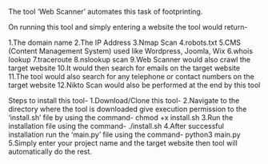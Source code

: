 The tool ‘Web Scanner’ automates this task of footprinting.

On running this tool and simply entering a website the tool would return-

1.The domain name
2.The IP Address
3.Nmap Scan
4.robots.txt
5.CMS (Content Management System) used like Wordpress, Joomla, Wix
6.whois lookup
7.traceroute
8.nslookup scan
9.Web Scanner would also crawl the target website
10.It would then search for emails on the target website
11.The tool would also search for any telephone or contact numbers on the target website
12.Nikto Scan would also be performed at the end by this tool

Steps to install this tool-
1.Download/Clone this tool-
2.Navigate to the directory where the tool is downloaded give execution permission to the ‘install.sh’ file by using the command-
chmod +x install.sh
3.Run the installation file using the command-
./install.sh
4.After successful installation run the ‘main.py’ file using the command-
python3 main.py
5.Simply enter your project name and the target website then tool will automatically do the rest.

